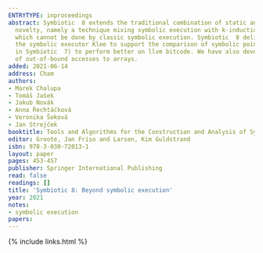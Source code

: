 ```yaml
---
ENTRYTYPE: inproceedings
abstract: Symbiotic  8 extends the traditional combination of static analyses, instrumentation, program slicing, and symbolic execution with one substantial
  novelty, namely a technique mixing symbolic execution with k-induction. This technique can prove the correctness of programs with possibly unbounded loops,
  which cannot be done by classic symbolic execution. Symbiotic  8 delivers also several other improvements. In particular, we have modified our fork of
  the symbolic executor Klee to support the comparison of symbolic pointers. Further, we have tuned the shape analysis tool Predator (integrated already
  in Symbiotic  7) to perform better on llvm bitcode. We have also developed a light-weight analysis of relations between variables that can prove the absence
  of out-of-bound accesses to arrays.
added: 2021-06-14
address: Cham
authors:
- Marek Chalupa
- Tomáš Jašek
- Jakub Novák
- Anna Řechtáčková
- Veronika Šoková
- Jan Strejček
booktitle: Tools and Algorithms for the Construction and Analysis of Systems
editor: Groote, Jan Friso and Larsen, Kim Guldstrand
isbn: 978-3-030-72013-1
layout: paper
pages: 453-457
publisher: Springer International Publishing
read: false
readings: []
title: 'Symbiotic 8: Beyond symbolic execution'
year: 2021
notes:
- symbolic execution
papers:
---
```

{% include links.html %}
